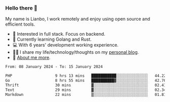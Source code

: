 ### Hello there 👋

My name is Lianbo, I work remotely and enjoy using open source and efficient tools.

- 🔭 Interested in full stack. Focus on backend.
- 🌱 Currently learning Golang and Rust.
- 💻 With 6 years' development working experience.
- ✍🏻 I share my life/technology/thoughts on my [personal blog](https://godruoyi.com).
- 👒 [About me more](https://godruoyi.com/posts/About-godruoyi).

<!--START_SECTION:waka-->

```txt
From: 08 January 2024 - To: 15 January 2024

PHP                   9 hrs 13 mins   ███████████░░░░░░░░░░░░░░   44.22 %
Go                    8 hrs 55 mins   ██████████▓░░░░░░░░░░░░░░   42.76 %
Thrift                30 mins         ▓░░░░░░░░░░░░░░░░░░░░░░░░   02.41 %
Text                  29 mins         ▓░░░░░░░░░░░░░░░░░░░░░░░░   02.34 %
Markdown              22 mins         ▒░░░░░░░░░░░░░░░░░░░░░░░░   01.81 %
```

<!--END_SECTION:waka-->
